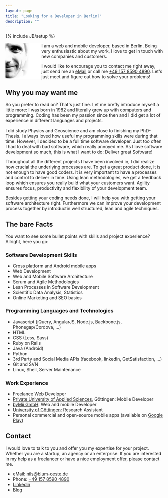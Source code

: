 ```yaml
---
layout: page
title: "Looking for a Developer in Berlin?"
description: ""
---
```

{% include JB/setup %}

<img src="/assets/images/portrait_bw.png"
style="width:115px;height:auto;float:left;"/>
I am a web and mobile developer, based in Berlin. Being very
enthusiastic about my work, I love to get in touch with new companies
and customers.

I would like to encourage you to contact me right away,
just send me an [eMail](mailto:nils@blum-oeste.de) or call me
[+49 157 8590 4890](tel:+4915785904890). Let's just meet and figure out
how to solve your problems!

## Why you may want me
So you prefer to read on? That's just fine. Let me brefly introduce myself a
little more: I was born in 1982 and literally grew up with computers and
programming. Coding has been my passion since then and I did get a lot
of experience in different languages and projects.

I did study Physics
and Geoscience and am close to finishing my PhD-Thesis. I always loved
how useful my programming skills were during that time. However, I
decided to be a full time software developer. Just too often I had to deal with
bad software, which really annoyed me. As I love software development so
much, this is what I want to do: Deliver great Software!

Throughout all the different projects I have been involved in, I did
realize how crucial the underlying processes are. To get a great product
done, it is not enough to have good coders. It is very important to have
a processes and control to deliver in time. Using lean methodologies, we
get a feedback loop which ensures you really build what your customers
want. Agility ensures focus, productivity and flexibility of your
development team.

Besides getting your coding needs done, I will help you with getting
your software architecture right. Furthermore we can improve your development
process together by introductin well structured, lean and agile
techniques.

## The bare Facts
You want to see some bullet points with skills and project experience?
Allright, here you go:
### Software Development Skills
- Cross platform and Android mobile apps
- Web Development
- Web and Mobile Software Architecture
- Scrum and Agile Methodologies
- Lean Processes in Software Development
- Scientific Data Analysis, Statistics
- Online Marketing and SEO basics

### Programming Languages and Technologies
- Javascript (jQuery, AngularJS, Node.js, Backbone.js, Phonegap/Cordova,
  ...)
- HTML
- CSS (Less, Sass)
- Ruby on Rails
- Java (Android)
- Python
- 3rd Party and Social Media APIs (facebook, linkedIn, GetSatisfaction,
  ...)
- Git and SVN
- Linux, Shell, Server Maintenance

### Work Experience
- Freelance Web Developer
- [Private University of Applied Sciences](http://www.pfh.de/en/), Göttingen: Mobile Developer
- [byMii GmbH](http://www.bymii.de/): Web and mobile Developer
- [University of Göttingen](http://www.uni-goettingen.de/en/1.html): Research Assistant
- Personal commercial and open-source mobile apps (available on [Google
  Play](https://play.google.com/store/apps/developer?id=WebEndemics&hl=en))

## Contact
I would love to talk to you and offer you my expertise for your project.
Whether you are a startup, an agency or an enterprise: If you are
interested in my
help as a freelancer or have a nice employment offer, please contact me.
- eMail: [nils@blum-oeste.de](mailto:nils@blum-oeste.de)
- Phone: [+49 157 8590 4890](tel:+4915785904890)
- [Linkedin](http://www.linkedin.com/pub/nils-blum-oeste/45/161/19)
- [Blog](/)
